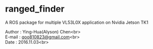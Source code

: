 ranged_finder
=============
A ROS package for multiple VL53L0X application on Nvidia Jetson TK1


Author : Ying-Hua(Alyson) Chen\<br>  
E-mail : qoo810823@gmail.com\<br>  
Date   : 2016.11.03\<br>  


